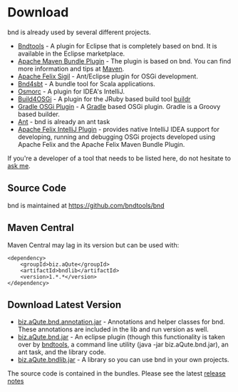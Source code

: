 # Download

bnd is already used by several different projects. 

* [Bndtools][2] - A plugin for Eclipse that is completely based on bnd. It is available in the Eclipse marketplace.
* [Apache Maven Bundle Plugin][3] - The plugin is based on bnd. You can find more information and tips at [Maven][4].                                                                               
* [Apache Felix Sigil][5] - Ant/Eclipse plugin for OSGi development.
* [Bnd4sbt][6] - A bundle tool for Scala applications.                                                                                                                            
* [Osmorc][7] - A plugin for IDEA's IntelliJ.                                                                                                                                    
* [Build4OSGi][8] - A plugin for the JRuby based build tool [buildr][9]
* [Gradle OSGi Plugin][10] - A [Gradle][11] based OSGi plugin. Gradle is a Groovy based builder.
* [Ant][12] - bnd is already an ant task
* [Apache Felix IntelliJ Plugin][13] - provides native IntelliJ IDEA support for developing, running and debugging OSGi projects developed using Apache Felix and the Apache Felix Maven Bundle Plugin.

If you're a developer of a tool that needs to be listed here, do not hesitate to [ask me][14]. 



## Source Code

bnd is maintained at <https://github.com/bndtools/bnd> 



## Maven Central

Maven Central may lag in its version but can be used with: 



    <dependency>
        <groupId>biz.aQute</groupId>
        <artifactId>bndlib</artifactId>
        <version>1.*.*</version>
    </dependency>
    



## Download Latest Version

* [biz.aQute.bnd.annotation.jar][15] - Annotations and helper classes for bnd. These annotations are included in the lib and run version as well.
* [biz.aQute.bnd.jar][16] - An eclipse plugin (though this functionality is taken over by [bndtools][17], a command line utility (java -jar biz.aQute.bnd.jar), an ant task, and the library code. 
* [biz.aQute.bndlib.jar][18] - A library so you can use bnd in your own projects.                                                                                                                    

The source code is contained in the bundles. Please see the latest [release notes][19]



 [1]: http://www.aqute.biz/uploads/Code/bnd.png ""
 [2]: http://njbartlett.name/bndtools.html
 [3]: http://felix.apache.org/site/apache-felix-maven-bundle-plugin-bnd.html
 [4]: http://localhost/pmwiki/pmwiki.php?n=Bnd.Maven
 [5]: http://felix.apache.org/site/sigil-key-features.html
 [6]: http://jaxenter.com/bnd4sbt-bnd-plugin-for-sbt-0-4-14804.html
 [7]: http://www.osmorc.org/
 [8]: http://oss.intalio.com/buildr4osgi/index.html
 [9]: http://buildr.apache.org/index.html
 [10]: http://www.gradle.org/0.9-rc-1/docs/userguide/userguide_single.html#osgi_plugin
 [11]: http://www.gradle.org
 [12]: http://localhost/pmwiki/pmwiki.php?n=Bnd.Ant
 [13]: http://code.google.com/p/apache-felix-intellij-plugin/
 [14]: mailto:Peter.Kriens@aQute.biz
 [15]: http://dl.dropbox.com/u/2590603/bnd/biz.aQute.bnd.annotation.jar
 [16]: http://dl.dropbox.com/u/2590603/bnd/biz.aQute.bnd.jar
 [17]: http://github.com/njbartlett/bndtools
 [18]: http://dl.dropbox.com/u/2590603/bnd/biz.aQute.bndlib.jar
 [19]: http://dl.dropbox.com/u/2590603/bnd/release-notes.txt